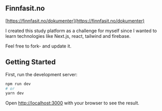 ## Finnfasit.no

[https://finnfasit.no/dokumenter](https://finnfasit.no/dokumenter)

I created this study platform as a challenge for myself since I wanted to learn technologies like Next.js, react, tailwind and firebase.

Feel free to fork- and update it.

## Getting Started

First, run the development server:

```bash
npm run dev
# or
yarn dev
```

Open [http://localhost:3000](http://localhost:3000) with your browser to see the result.
